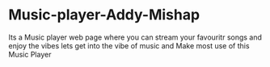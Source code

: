 # Music-player-Addy-Mishap
Its a Music player web page where you can stream your favouritr songs and enjoy the vibes 
lets get into the vibe of music and Make most use of this Music Player
